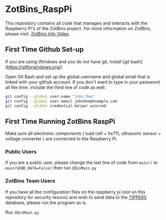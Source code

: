 # ZotBins_RaspPi
This repository contains all code that manages and interacts with the Raspberry Pi's of the ZotBins project. For more information on ZotBins, please visit: [ZotBins Info Video](tinyurl.com/zotbins)

## First Time Github Set-up
If you are using Windows and you do not have git, install [git bash] (https://gitforwindows.org/)

Open Git Bash and set up the global username and global email that is linked with your github account. If you don't want to type in your password all the time, include the third line of code as well.

```sh
git config --global user.name "John Doe"
git config --global user.email johndoe@example.com
git config --global credential.helper wincred
```

## First Time Running ZotBins RaspPi

Make sure all electronic components ( load cell + hx711, ultrasonic sensor + voltage converter ) are connected to the Raspberry Pi. 

### Public Users
If you are a public user, please change the last line of code from `main()` to `main(SEND_DATA=False)` then run `ZBinMain.py` 


### ZotBins Team Users
If you have all the configuration files on the raspberry pi (not on this repository for security resons) and wish to send data to the [TIPPERS](http://tippersweb.ics.uci.edu/) database, please run the program as is.

Run `ZBinMain.py` 
